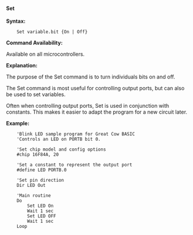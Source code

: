 <div class="section">

<div class="titlepage">

<div>

<div>

#### <span id="set"></span>Set

</div>

</div>

</div>

<span class="strong">**Syntax:**</span>

``` screen
    Set variable.bit {On | Off}
```

<span class="strong">**Command Availability:**</span>

Available on all microcontrollers.

<span class="strong">**Explanation:**</span>

The purpose of the Set command is to turn individuals bits on and off.

The Set command is most useful for controlling output ports, but can
also be used to set variables.

Often when controlling output ports, Set is used in conjunction with
constants. This makes it easier to adapt the program for a new circuit
later.

<span class="strong">**Example:**</span>

``` screen
    'Blink LED sample program for Great Cow BASIC
    'Controls an LED on PORTB bit 0.

    'Set chip model and config options
    #chip 16F84A, 20

    'Set a constant to represent the output port
    #define LED PORTB.0

    'Set pin direction
    Dir LED Out

    'Main routine
    Do
        Set LED On
        Wait 1 sec
        Set LED OFF
        Wait 1 sec
    Loop
```

</div>
